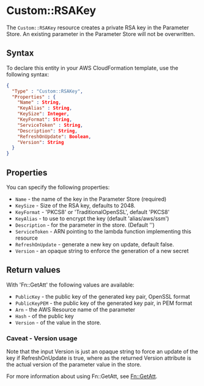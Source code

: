 # Custom::RSAKey

The `Custom::RSAKey` resource creates a private RSA key in the Parameter Store.
An existing parameter in the Parameter Store will not be overwritten.

## Syntax
To declare this entity in your AWS CloudFormation template, use the following syntax:

```json
{
  "Type" : "Custom::RSAKey",
  "Properties" : {
    "Name" : String,
    "KeyAlias" : String,
    "KeySize": Integer,
    "KeyFormat": String,
    "ServiceToken" : String,
    "Description": String,
    "RefreshOnUpdate": Boolean,
    "Version": String
  }
}
```

## Properties
You can specify the following properties:

- `Name`  - the name of the key in the Parameter Store (required)
- `KeySize` - Size of the RSA key, defaults to 2048.
- `KeyFormat` - 'PKCS8' or 'TraditionalOpenSSL', default 'PKCS8'
- `KeyAlias`  - to use to encrypt the key (default 'alias/aws/ssm')
- `Description`  - for the parameter in the store. (Default '')
- `ServiceToken`  - ARN pointing to the lambda function implementing this resource 
- `RefreshOnUpdate` - generate a new key on update, default false.
- `Version`  - an opaque string to enforce the generation of a new secret 

## Return values
With 'Fn::GetAtt' the following values are available:

- `PublicKey` - the public key of the generated key pair, OpenSSL format
- `PublicKeyPEM` - the public key of the generated key pair, in PEM format
- `Arn` - the AWS Resource name of the parameter
- `Hash` - of the public key
- `Version` - of the value in the store.

### Caveat - Version usage
Note that the input Version is just an opaque string to force an update of the key if RefreshOnUpdate is true, where as the returned Version attribute is the actual version of the parameter value in the store.


For more information about using Fn::GetAtt, see [Fn::GetAtt](http://docs.aws.amazon.com/AWSCloudFormation/latest/UserGuide/intrinsic-function-reference-getatt.html).

